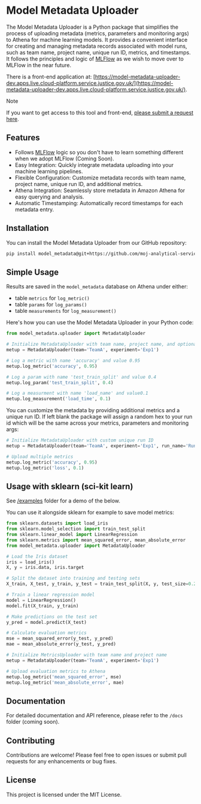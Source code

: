 # Model Metadata Uploader

The Model Metadata Uploader is a Python package that simplifies the process of uploading metadata (metrics, parameters and monitoring args) to Athena for machine learning models. It provides a convenient interface for creating and managing metadata records associated with model runs, such as team name, project name, unique run ID, metrics, and timestamps. It follows the principles and logic of [MLFlow](https://mlflow.org/docs/latest/index.html) as we wish to move over to MLFlow in the near future.

There is a front-end application at: [https://model-metadata-uploader-dev.apps.live.cloud-platform.service.justice.gov.uk/](https://model-metadata-uploader-dev.apps.live.cloud-platform.service.justice.gov.uk/).

>[!Note]
>If you want to get access to this tool and front-end, [please submit a request here](https://github.com/moj-analytical-services/model-metadata/issues/new?assignees=&labels=&projects=&template=access.yml).

## Features
- Follows [MLFlow](https://mlflow.org/docs/latest/index.html) logic so you don't have to learn something different when we adopt MLFlow (Coming Soon).
- Easy Integration: Quickly integrate metadata uploading into your machine learning pipelines.
- Flexible Configuration: Customize metadata records with team name, project name, unique run ID, and additional metrics.
- Athena Integration: Seamlessly store metadata in Amazon Athena for easy querying and analysis.
- Automatic Timestamping: Automatically record timestamps for each metadata entry.

## Installation

You can install the Model Metadata Uploader from our GitHub repository:

``` bash
pip install model_metadata@git+https://github.com/moj-analytical-services/model_metadata
```

## Simple Usage

Results are saved in the `model_metadata` database on Athena under either:
- table `metrics` for `log_metric()`
- table `params` for `log_params()`
- table `measurements` for `log_measurement()`

Here's how you can use the Model Metadata Uploader in your Python code:

```python
from model_metadata.uploader import MetadataUploader

# Initialize MetadataUploader with team name, project name, and optional unique run ID
metup = MetadataUploader(team='TeamA', experiment='Exp1')

# Log a metric with name 'accuracy' and value 0.95
metup.log_metric('accuracy', 0.95)

# Log a param with name 'test_train_split' and value 0.4
metup.log_param('test_train_split', 0.4)

# Log a measurment with name 'load_name' and value0.1
metup.log_measurement('load_time', 0.1)

```
You can customize the metadata by providing additional metrics and a unique run ID. If left blank the package will assign a random hex to your run id which will be the same across your metrics, parameters and monitoring args:

```python
# Initialize MetadataUploader with custom unique run ID
metup = MetadataUploader(team='TeamA', experiment='Exp1', run_name='Run1')

# Upload multiple metrics
metup.log_metric('accuracy', 0.95)
metup.log_metric('loss', 0.1)
```

## Usage with sklearn (sci-kit learn)

See [/examples](/examples) folder for a demo of the below.

You can use it alongside sklearn for example to save model metrics:

``` python
from sklearn.datasets import load_iris
from sklearn.model_selection import train_test_split
from sklearn.linear_model import LinearRegression
from sklearn.metrics import mean_squared_error, mean_absolute_error
from model_metadata.uploader import MetadataUploader

# Load the Iris dataset
iris = load_iris()
X, y = iris.data, iris.target

# Split the dataset into training and testing sets
X_train, X_test, y_train, y_test = train_test_split(X, y, test_size=0.2, random_state=42)

# Train a linear regression model
model = LinearRegression()
model.fit(X_train, y_train)

# Make predictions on the test set
y_pred = model.predict(X_test)

# Calculate evaluation metrics
mse = mean_squared_error(y_test, y_pred)
mae = mean_absolute_error(y_test, y_pred)

# Initialize MetricsUploader with team name and project name
metup = MetadataUploader(team='TeamA', experiment='Exp1')

# Upload evaluation metrics to Athena
metup.log_metric('mean_squared_error', mse)
metup.log_metric('mean_absolute_error', mae)

```

## Documentation
For detailed documentation and API reference, please refer to the `/docs` folder (coming soon).

## Contributing
Contributions are welcome! Please feel free to open issues or submit pull requests for any enhancements or bug fixes.

## License
This project is licensed under the MIT License.
